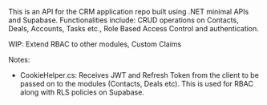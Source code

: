 This is an API for the CRM application repo built using .NET minimal APIs and Supabase. Functionalities include: CRUD operations on Contacts, Deals, Accounts, Tasks etc., Role Based Access Control and authentication. 

WIP: Extend RBAC to other modules, Custom Claims

Notes:

* CookieHelper.cs: Receives JWT and Refresh Token from the client to be passed on to the modules (Contacts, Deals etc). This is used for RBAC along with RLS policies on Supabase. 
